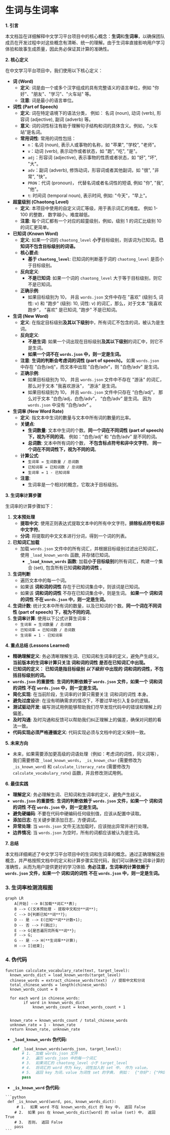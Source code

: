 # 生词与生词率

**1. 引言**

本文档旨在详细解释中文学习平台项目中的核心概念：**生词**和**生词率**，以确保团队成员在开发过程中对这些概念有清晰、统一的理解。由于生词率直接影响用户学习体验和故事生成质量，因此务必保证其计算的准确性。

**2. 核心定义**

在中文学习平台项目中，我们使用以下核心定义：

- **词 (Word)**
  - **定义**: 词是由一个或多个汉字组成的具有完整语义的语言单位，例如 "你好"、"朋友"、"学习"、"火车站" 等。
  - **注意**: 词是最小的语言单位。
- **词性 (Part of Speech)**
  - **定义**: 词在特定语境下的语法分类， 例如： 名词 (noun), 动词 (verb), 形容词 (adjective), 副词 (adverb) 等。
  - **意义**: 词的词性标注有助于理解句子结构和词的具体含义。例如，“火车站”是名词。
  - **常用词性**: 常用的词性包括：
    - `n`：名词 (noun), 表示人或事物的名称，如 "苹果", "学校", "老师"。
    - `v`：动词 (verb), 表示动作或者状态，如 "跑", "吃", "是"。
    - `adj`：形容词 (adjective), 表示事物的性质或者状态，如 "好", "坏", "大"。
    - `adv`：副词 (adverb), 修饰动词，形容词或者其他副词，如 "很", "非常", "快"。
    - `PRON`：代词 (pronoun)， 代替名词或者名词性的短语, 例如 "你", "我", "他"。
    - `t`: 时间词 (temporal noun), 表示时间, 例如: "今天"，"早上"。
- **超童级别 (Chaotong Level)**
  - **定义**: 本项目中使用的自定义词汇等级，用于表示词汇的难度。 例如 1-100 的整数， 数字越小，难度越低。
  - **注意**: 每个词汇都有一个对应的超童级别，例如，级别 1 的词汇比级别 10 的词汇更简单。
- **已知词 (Known Word)**
  - **定义**: 如果一个词的 `chaotong_level` **小于**目标级别，则该词为已知词。**已知词不包含目标级别的词语。**
  - **核心要点**:
    - **基于 `chaotong_level`**: 已知词的判断基于词的 `chaotong_level` 是否小于目标级别。
  - **反向定义**:
    - **不是已知词**: 如果一个词的 `chaotong_level` 大于等于目标级别，则它不是已知词。
  - **正确示例**:
    - 如果目标级别为 10， 并且 `words.json` 文件中存在 "喜欢" (级别:5, 词性: v) 和 "跑步" (级别: 10, 词性: v) 的词汇，那么，对于文本 "我喜欢跑步"， "喜欢" 是已知词, "跑步" 不是已知词。
- **生词 (New Word)**
  - **定义**: 在指定目标级别**及其以下级别**中，所有词汇不包含的词，被认为是生词。
  - **反向定义**:
    - **不是生词**: 如果一个词出现在目标级别**及其以下级别**的词汇中，则它不是生词。
    - **如果一个词不在 `words.json` 中，则一定是生词。**
  - **注意**: **生词的判断会考虑词的词性 (part of speech)。** 如果 `words.json` 中存在 "白色/adj"，而文本中出现 "白色/adv"，则 "白色/adv" 是生词。
  - **正确示例**:
    - 如果目标级别为 10， 并且 `words.json` 文件中不存在 "游泳" 的词汇，那么对于文本 "我喜欢游泳"， “游泳” 是生词。
    - 如果目标级别为 10， 并且 `words.json` 文件中只存在 “白色/adj”， 那么对于文本 "白色/adj，白色/adv"， “白色/adv” 是生词。 因为 `words.json` 中没有 “白色/adv” 。
- **生词率 (New Word Rate)**
  - **定义**: 指文本中生词的數量与文本中所有词的數量的比率。
  - **关键点**:
    - **生词数量**: 文本中生词的个数。**同一个词在不同词性 (part of speech) 下，视为不同的词**。 例如：“白色/adj” 和 “白色/adv” 是不同的词。
    - **总词数**: 文本中所有词的个数， **不包含标点符号和非中文字符**。 **同一个词在不同词性下，视为不同的词**。
  - **计算公式**:
    - `生词率 = 生词数量 / 总词数`
    - `已知词率 = 已知词数 / 总词数`
    - `生词率 = 1 - 已知词率`
  - **注意**:
    - 生词率是一个相对的概念，它取决于目标级别。

**3. 生词率计算步骤**

生词率的计算步骤如下：

1.  **文本预处理**
    - **提取中文**: 使用正则表达式提取文本中的所有中文字符。**排除标点符号和非中文字符**。
    - **分词**: 将提取的中文文本进行分词，得到一个词的列表。
2.  **已知词汇加载**
    - 加载 `words.json` 文件中的所有词汇，并根据目标级别过滤出已知词汇，使用 `_load_known_words` 函数, 并存储已知词。
      - **`_load_known_words` 函数**: 加载**小于目标级别**的所有词汇，构建一个集合 (set), 包含所有已知**词和词的词性** 。
3.  **生词判断**
    - 遍历文本中的每一个词。
    - 如果该 **词和词的词性** 存在于已知词集合中，则该词是已知词。
    - 如果该 **词和词的词性** 不存在已知词集合中，则是生词。 **如果一个 词和词的词性 不在 `words.json` 中，则一定是生词。**
4.  **生词计数**: 统计文本中所有词的数量，以及已知词的个数。**同一个词在不同词性 (part of speech) 下，视为不同的词**。
5.  **生词率计算**: 使用以下公式计算生词率：
    - `生词率 = 生词数量 / 总词数`
    - `已知词率 = 已知词数 / 总词数`
    - `生词率 = 1 - 已知词率`

**4. 重点总结 (Lessons Learned)**

- **精确理解定义**: 务必清晰理解生词、已知词和生词率的定义，避免产生歧义。**当前版本的生词率计算只关注 词和词的词性 是否在已知词汇中出现。**
- **已知词的定义：** **已知词是指目标级别 _以下级别_ 中出现的 词和词的词性，不包括目标级别的词。**
- **`words.json` 的重要性**: **生词的判断依赖于 `words.json` 文件，如果一个 词和词的词性 不在 `words.json` 中，则一定是生词。**
- **简化实现**: 在当前阶段，生词率的计算只需要关注 词和词的词性 本身。
- **避免过度设计**: 在没有明确需求的情况下，不要过早地引入复杂的逻辑。
- **测试驱动开发**: 编写测试用例能够帮助我们尽早发现代码中的错误和理解上的偏差。
- **及时沟通**: 及时沟通和反馈可以帮助我们纠正理解上的偏差，确保对问题的看法一致。
- **代码实现必须严格遵循定义**: 代码实现必须与文档中的定义保持一致。

**5. 未来方向**

- 未来，如果需要添加更高级的词语处理（例如：考虑词的词性，同义词等），我们需要修改 `_load_known_words`， `_is_known_char` (需要修改为 `_is_known_word`) 和 `calculate_literacy_rate` (需要修改为 `calculate_vocabulary_rate`) 函数，并且修改测试用例。

**6. 最佳实践**

- **理解定义**: 务必理解生词、已知词和生词率的定义，避免产生歧义。
- **`words.json` 的重要性**: **生词的判断依赖于 `words.json` 文件，如果一个 词和词的词性 不在 `words.json` 中，则一定是生词。**
- **避免硬编码**: 不要在代码中硬编码任何级别值，应该从配置中读取。
- **添加日志**: 在关键步骤添加日志，方便调试。
- **异常处理**: 当 `words.json` 文件无法加载时，应该抛出异常并进行处理。
- **边界情况**: 当 `words.json` 为空时，所有的词都应该被认为是生词。

**7. 总结**

本文档详细阐述了中文学习平台项目中的生词和生词率的概念。通过正确理解这些概念，并严格按照文档中的定义和计算步骤实现代码，我们可以确保生词率计算的准确性，从而为用户提供更好的学习体验. **务必注意，生词率的计算依赖于 `words.json` 文件，如果一个 词和词的词性 不在 `words.json` 中，则一定是生词。**

### 3. 生词率检测流程图

```mermaid
graph LR
    A[开始] --> B(加载**词汇**表);
    B --> C(文本预处理 - 提取中文和分**词**);
    C --> D{判断已知**词**?};
    D -- 是 --> E(已知**词**计数+1);
    D -- 否 --> F(跳过);
    E --> G{是否遍历完所有**词**};
    F --> G;
    G -- 是 --> H(**生词率**计算);
    H --> I[结束];
```

### 4. 伪代码

```
function calculate_vocabulary_rate(text, target_level):
  known_words_dict = load_known_words(target_level)
  chinese_words = extract_chinese_words(text)  // 提取中文和分词
  total_chinese_words = length(chinese_words)
  known_words_count = 0

  for each word in chinese_words:
        if word in known_words_dict
            known_words_count = known_words_count + 1


  known_rate = known_words_count / total_chinese_words
  unknown_rate = 1 - known_rate
  return known_rate, unknown_rate
```

*   **`_load_known_words` 伪代码:**

    ```python
    def _load_known_words(words_json, target_level):
        # 1.  加载 words.json 文件
        # 2.  遍历 words_json 中的每一个词汇
        # 3.  如果词汇的 chaotong_level 小于 target_level
        # 4.  将词汇的 word 作为 key, 词性加入到 set 中， 作为 value。
        # 5.  返回 key 为词，value 为词性 set 的字典， 例如：  {"你好": {"PRON"}, "学习": {"v"}}
        pass
    ```
*    **`_is_known_word` 伪代码:**

    ```python
     def _is_known_word(word, pos, known_words_dict):
         # 1.  如果 word 不在 known_words_dict 的 key 中， 返回 False
        # 2.  如果 pos 在 known_words_dict[word] 的 value (set) 中， 返回 True
        # 3.  否则， 返回 False
        pass
    ```

